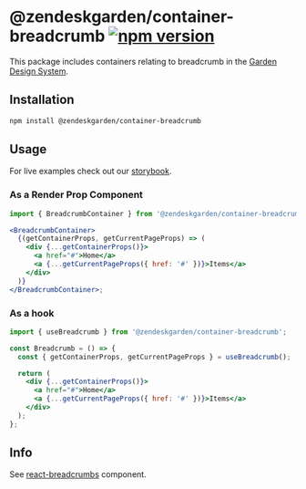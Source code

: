 # @zendeskgarden/container-breadcrumb [![npm version][npm version badge]][npm version link]

[npm version badge]: https://flat.badgen.net/npm/v/@zendeskgarden/container-breadcrumb
[npm version link]: https://www.npmjs.com/package/@zendeskgarden/container-breadcrumb

This package includes containers relating to breadcrumb in the
[Garden Design System](https://zendeskgarden.github.io/).

## Installation

```sh
npm install @zendeskgarden/container-breadcrumb
```

## Usage

For live examples check out our [storybook](https://zendeskgarden.github.io/react-containers?path=/story/breadcrumb-container--usebreadcrumb).

### As a Render Prop Component

```jsx static
import { BreadcrumbContainer } from '@zendeskgarden/container-breadcrumb';

<BreadcrumbContainer>
  {(getContainerProps, getCurrentPageProps) => (
    <div {...getContainerProps()}>
      <a href="#">Home</a>
      <a {...getCurrentPageProps({ href: '#' })}>Items</a>
    </div>
  )}
</BreadcrumbContainer>;
```

### As a hook

```jsx static
import { useBreadcrumb } from '@zendeskgarden/container-breadcrumb';

const Breadcrumb = () => {
  const { getContainerProps, getCurrentPageProps } = useBreadcrumb();

  return (
    <div {...getContainerProps()}>
      <a href="#">Home</a>
      <a {...getCurrentPageProps({ href: '#' })}>Items</a>
    </div>
  );
};
```

## Info

See [react-breadcrumbs][breadcrumbs link] component.

[breadcrumbs link]: https://github.com/zendeskgarden/react-components/tree/master/packages/breadcrumbs
